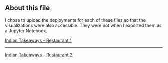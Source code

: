 ## About this file 
I chose to upload the deployments for each of these files so that the visualizations were also accessible. They were not when I exported them as a Jupyter Notebook.

[Indian Takeaways - Restaurant 1](https://indian-takeaways-restaurant-1.netlify.app/)
<hr/>

[Indian Takeaways - Restaurant 2](https://indian-takeaways-restaurant-2.netlify.app/)